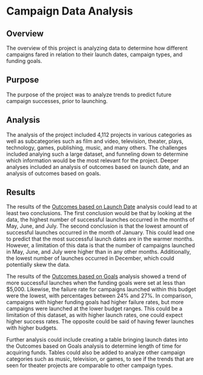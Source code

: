 # Campaign Data Analysis
## Overview
The overview of this project is analyzing data to determine how different campaigns fared in relation to their launch dates, campaign types, and funding goals.
## Purpose
The purpose of the project was to analyze trends to predict future campaign successes, prior to launching.
## Analysis
The analysis of the project included 4,112 projects in various categories as well as subcategories such as film and video, television, theater, plays, technology, games, publishing, music, and many others. The challenges included analying such a large dataset, and funneling down to determine which information would be the most relevant for the project.  Deeper analyses included an analysis of outcomes based on launch date, and an analysis of outcomes based on goals.
## Results
The results of the [Outcomes based on Launch Date](https://github.com/crtallent/Module-1-Challenge/blob/main/Theater_Outcomes_vs_Launch.png) analysis could lead to at least two conclusions.  The first conclusion would be that by looking at the data, the highest number of successful launches occurred in the months of May, June, and July.  The second conclusion is that the lowest amount of successful launches occurred in the month of January.  This could lead one to predict that the most successful launch dates are in the warmer months.  However, a limitation of this data is that the number of campaigns launched in May, June, and July were higher than in any other months.  Additionally, the lowest number of launches occurred in December, which could potentially skew the data.

The results of the [Outcomes based on Goals](https://github.com/crtallent/Module-1-Challenge/blob/main/Outcomes_vs_Goals.png) analysis showed a trend of more successful launches when the funding goals were set at less than $5,000.  Likewise, the failure rate for campaigns launched within this budget were the lowest, with percentages between 24% and 27%.  In comparison, campaigns with higher funding goals had higher failure rates, but more campaigns were launched at the lower budget ranges.  This could be a limitation of this dataset, as with higher launch rates, one could expect higher success rates.  The opposite could be said of having fewer launches with higher budgets.  

Further analysis could include creating a table bringing launch dates into the Outcomes based on Goals analysis to determine length of time for acquiring funds.  Tables could also be added to analyze other campaign categories such as music, television, or games, to see if the trends that are seen for theater projects are comparable to other campaign types.
